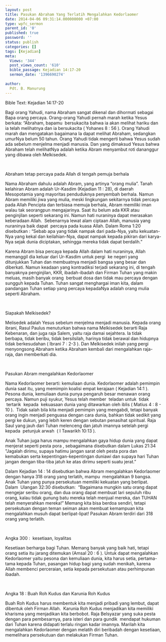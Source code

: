```yaml
---
layout: post
title: Pasukan Abraham Yang Terlatih Mengalahkan Kedorlaomer
date: 2014-04-06 09:31:14.000000000 +07:00
type: wpfc_sermon
parent_id: '0'
published: true
password: ''
status: publish
categories: []
tags: [Kejadian]
meta:
  Views: '344'
  post_views_count: '610'
  bible_passage: Kejadian 14:17-20
  sermon_date: '1396690274'
  
author:
  Pdt. B. Manurung
---
```

<p>Bible Text: Kejadian 14:17-20</p>
<p>Bagi orang Yahudi, nama Abraham sangat dikenal dan dihormati sebagai Bapa orang percaya. Orang-orang Yahudi pernah marah ketika Yesus berkata: “Abraham, bapamu  bersukacita bahwa ia akan melihat hariku dan ia telah melihatnya dan ia bersukacita ( Yohanes 8 : 56 ). Orang Yahudi marah dan mengatakan bagaimana Ia dapat melihat Abraham, sedangkan umurNya belum 50 tahun. Orang Yahudi tidak mengerti bahwa Yesus sudah ada sebelum menjelma menjadi manusia. Dan yang dimaksud Yesus bahwa Abraham telah melihatNya adalah ketika Abram menyambut roti dananggur yang dibawa oleh Melkisedek.</p>
<p>&nbsp;</p>
<p>Abraham tetap percaya pada Allah di tengah pemuja berhala</p>
<p>Nama Abraham dahulu adalah Abram, yang artinya “orang mulia”. Tanah kelahiran Abram adalah Ur-Kasdim (Kejadian 11 : 28), di daerah Mesopotamia yang mayoritas penduduknya penyembah berhala. Namun Abram memiliki jiwa yang mulia, meski lingkungan sekitarnya tidak percaya pada Allah Pencipta dan terbiasa memuja berhala, Abram memiliki iman walau tak seorangpun mengajarinya. Saat itu belum ada KKR atau penginjilan seperti sekarang ini. Namun hati nuraninya dapat merasakan keberadaan Allah.  Sebenarnya lewat alam ciptaan Allah, manusia yang nuraninya baik dapat  percaya pada kuasa Allah. Dalam Roma 1:20 disebutkan : “Sebab apa yang tidak nampak dari pada-Nya, yaitu kekuatan-Nya yang kekal dan keilahian-Nya, dapat nampak kepada pikiran dari karya-Nya sejak dunia diciptakan, sehingga mereka tidak dapat berdalih.”</p>
<p>Karena Abram bisa percaya kepada Allah dalam hati nuraninya, Allah memanggil dia keluar dari Ur-Kasdim untuk pergi  ke negeri yang ditunjukkan Tuhan dan membuatnya menjadi bangsa yang besar dan diberkati. Namun keadaan yang kontradiksi terjadi sekarang ini, di tengah banyaknya penginjilan, KKR, ibadah-ibadah dan Firman Tuhan yang makin meluas, masih banyak orang  berbuat dosa dan tidak mau percaya dengan sungguh kepada Tuhan. Tuhan sangat menghargai iman kita, dalam pandangan Tuhan setiap yang percaya kepadaNya adalah orang mulia seperti Abraham.</p>
<p>&nbsp;</p>
<p>Siapakah Melkisedek?</p>
<p>Melisedek adalah Yesus sebelum menjelma menjadi manusia. Kepada orang ibrani, Rasul Paulus menuturkan bahwa nama Melkisedek berarti Raja Kebenaran, dan juga raja Salem, yaitu raja damai sejahtera. Ia tidak berbapa, tidak beribu, tidak bersilsilah, harinya tidak berawal dan hidupnya tidak berkesudahan ( Ibrani 7 : 2-3 ). Dan Melkisedek inilah yang pergi menyongsong Abraham ketika Abraham kembali dari mengalahkan raja-raja, dan memberkati dia.</p>
<p>&nbsp;</p>
<p>Pasukan Abram mengalahkan Kedorlaomer </p>
<p>Nama Kedorlaomer berarti: kemuliaan dunia. Kedorlaomer adalah pemimpin dunia saat itu, yang memimpin koalisi empat kerajaan ( Kejadian 14:1 ). Pesona dunia, kemuliaan dunia punya pengaruh besar menawan orang percaya. Namun puji syukur, Yesus telah member  teladan untuk  tidak  tertarik  kepada  kekuasaan dunia yang ditawarkan oleh iblis ( Matius 4 : 8 - 10 ).  Tidak salah bila kita menjadi pemimpin yang mengabdi, tetapi banyak orang ingin menjadi penguasa dengan cara dunia, bahkan tidak sedikit yang pergi ke dukun, yang lebih keren dengan sebutan penasihat spiritual. Raja Saul yang jauh dari Tuhan melenceng dan jatuh imannya setelah pergi kepada  petunjuk arwah  ( I Tawarikh 10:13 ).</p>
<p>Anak Tuhan juga harus mampu mengalahkan gaya hidup dunia yang dapat menjerat seperti pesta pora , sebagaimana disebutkan dalam Lukas 21:34 "Jagalah dirimu, supaya hatimu jangan sarat oleh pesta pora dan kemabukan serta kepentingan-kepentingan duniawi dan supaya hari Tuhan jangan dengan tiba-tiba jatuh ke atas dirimu seperti suatu jerat.”</p>
<p>Dalam Kejadian 14 : 14 disebutkan bahwa Abram mengalahkan Kedorlaomer dengan hanya 318 orang yang terlatih, mampu  mengalahkan 9 bangsa. Anak Tuhan yang punya persekutuan memiliki kekuatan yang berlipat. Dalam  Ulangan 32:30 disebutkan:  “Bagaimana mungkin satu orang dapat mengejar seribu orang, dan dua orang dapat membuat lari sepuluh ribu orang, kalau tidak gunung batu mereka telah menjual mereka, dan TUHAN telah menyerahkan mereka!” Memang kita bisa berdoa sendiri, tetapi persekutuan dengan teman seiman akan membuat kemampuan kita mengalahkan musuh dapat berlipat-lipat! Pasukan Abram terdiri dari 318 orang yang terlatih.</p>
<p>&nbsp;</p>
<p>Angka 300 :  kesetiaan, loyalitas</p>
<p>Kesetiaan berharga bagi Tuhan. Memang banyak yang baik hati, tetapi orang setia itu jarang ditemukan (Amsal 20 : 6 ). Untuk dapat mengalahkan Kedorlaomer yaitu pesona dan kemuliaan dunia, kita harus setia, pertama-tama kepada Tuhan, pasangan hidup bagi yang sudah menikah, karena Allah membenci perceraian, setia kepada persekutuan atau perhimpunan ibadah.</p>
<p>&nbsp;</p>
<p>Angka 18 : Buah Roh Kudus dan Karunia Roh Kudus</p>
<p>Buah Roh Kudus harus membentuk kita menjadi pribadi yang lembut, dapat dibentuk oleh Firman Allah.  Karunia Roh Kudus menjadikan kita memiliki kharisma yang menjadikan kita berbobot. Raja Belsyazar yang suka pesta dengan para pembesarnya, para isteri dan para gundik  mendapat hukuman dari Tuhan karena didapati terlalu ringan kadar imannya. Marilah kita mengalahkan Kedorlaomer dengan melatih diri beribadah dengan kesetiaan, memelihara persekutuan dan melakukan Firman Tuhan.</p>
